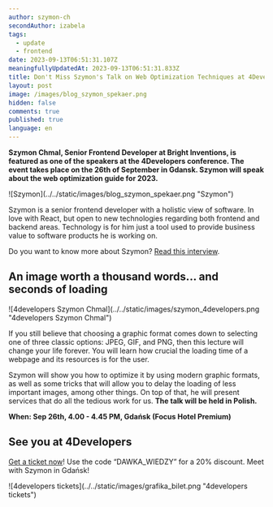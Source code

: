 ```yaml
---
author: szymon-ch
secondAuthor: izabela
tags:
  - update
  - frontend
date: 2023-09-13T06:51:31.107Z
meaningfullyUpdatedAt: 2023-09-13T06:51:31.833Z
title: Don't Miss Szymon's Talk on Web Optimization Techniques at 4Developers
layout: post
image: /images/blog_szymon_spekaer.png
hidden: false
comments: true
published: true
language: en
---
```

**Szymon Chmal, Senior Frontend Developer at Bright Inventions, is featured as one of the speakers at the 4Developers conference. The event takes place on the 26th of September in Gdansk. Szymon will speak about the web optimization guide for 2023.**

<div className="image">![Szymon](../../static/images/blog_szymon_spekaer.png "Szymon")</div>

Szymon is a senior frontend developer with a holistic view of software. In love with React, but open to new technologies regarding both frontend and backend areas. Technology is for him just a tool used to provide business value to software products he is working on.

Do you want to know more about Szymon? [Read this interview](/blog/frontend-developer-with-an-appetite-for-backend-meet-szymon/).

## An image worth a thousand words... and seconds of loading

<div className="image">![4developers Szymon Chmal](../../static/images/szymon_4developers.png "4developers Szymon Chmal")</div>

If you still believe that choosing a graphic format comes down to selecting one of three classic options: JPEG, GIF, and PNG, then this lecture will change your life forever. You will learn how crucial the loading time of a webpage and its resources is for the user.

Szymon will show you how to optimize it by using modern graphic formats, as well as some tricks that will allow you to delay the loading of less important images, among other things. On top of that, he will present services that do all the tedious work for us. **The talk will be held in Polish.**

**When: Sep 26th, 4.00 - 4.45 PM, Gdańsk (Focus Hotel Premium)**

## See you at 4Developers

[Get a ticket now](https://4developers.org.pl/gdansk-2023/#)! Use the code “DAWKA_WIEDZY” for a 20% discount. Meet with Szymon in Gdańsk! 

<div className="image">![4developers tickets](../../static/images/grafika_bilet.png "4developers tickets")</div>
